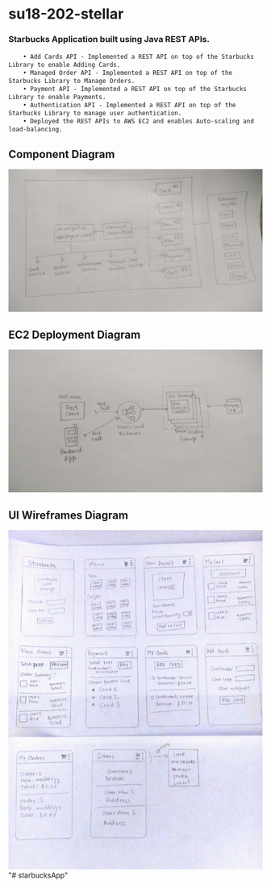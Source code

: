 # su18-202-stellar


###  Starbucks Application built using Java REST APIs.

        • Add Cards API - Implemented a REST API on top of the Starbucks Library to enable Adding Cards.
        • Managed Order API - Implemented a REST API on top of the Starbucks Library to Manage Orders.
        • Payment API - Implemented a REST API on top of the Starbucks Library to enable Payments.
        • Authentication API - Implemented a REST API on top of the Starbucks Library to manage user authentication.
        • Deployed the REST APIs to AWS EC2 and enables Auto-scaling and load-balancing. 

        
## Component Diagram
![alt text](diagrams/componentDiagram.jpeg "this is the Component Diagram")
            
## EC2 Deployment Diagram
![alt text](diagrams/cloudDeployment.jpeg "this is the Deployment diagram")

## UI Wireframes Diagram
![alt text](diagrams/uiframes.jpeg "UI screens")
"# starbucksApp" 

